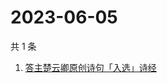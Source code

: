 # 2023-06-05

共 1 条

<!-- BEGIN ZHIHUSEARCH -->
<!-- 最后更新时间 Mon Jun 05 2023 06:10:04 GMT+0800 (China Standard Time) -->
1. [答主楚云卿原创诗句「入选」诗经](https://www.zhihu.com/search?q=答主楚云卿原创诗句「入选」诗经)
<!-- END ZHIHUSEARCH -->
